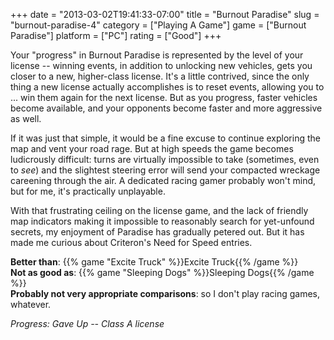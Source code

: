 +++
date = "2013-03-02T19:41:33-07:00"
title = "Burnout Paradise"
slug = "burnout-paradise-4"
category = ["Playing A Game"]
game = ["Burnout Paradise"]
platform = ["PC"]
rating = ["Good"]
+++

Your "progress" in Burnout Paradise is represented by the level of your license -- winning events, in addition to unlocking new vehicles, gets you closer to a new, higher-class license.  It's a little contrived, since the only thing a new license actually accomplishes is to reset events, allowing you to ... win them again for the next license.  But as you progress, faster vehicles become available, and your opponents become faster and more aggressive as well.

If it was just that simple, it would be a fine excuse to continue exploring the map and vent your road rage.  But at high speeds the game becomes ludicrously difficult: turns are virtually impossible to take (sometimes, even to <i>see</i>) and the slightest steering error will send your compacted wreckage careening through the air.  A dedicated racing gamer probably won't mind, but for me, it's practically unplayable.

With that frustrating ceiling on the license game, and the lack of friendly map indicators making it impossible to reasonably search for yet-unfound secrets, my enjoyment of Paradise has gradually petered out.  But it has made me curious about Criteron's Need for Speed entries.

<b>Better than</b>: {{% game "Excite Truck" %}}Excite Truck{{% /game %}}  
<b>Not as good as</b>: {{% game "Sleeping Dogs" %}}Sleeping Dogs{{% /game %}}  
<b>Probably not very appropriate comparisons</b>: so I don't play racing games, whatever.

<i>Progress: Gave Up -- Class A license</i>